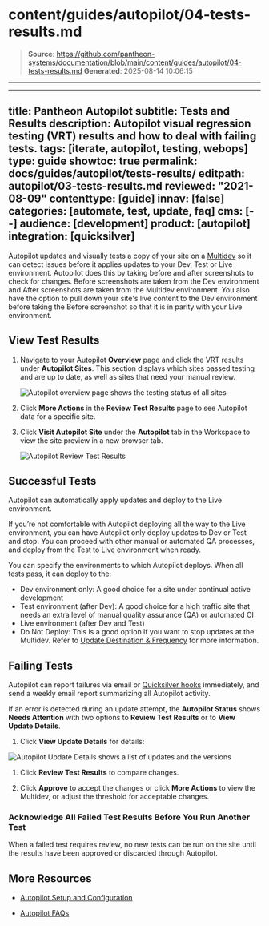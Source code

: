 # content/guides/autopilot/04-tests-results.md

> **Source**: https://github.com/pantheon-systems/documentation/blob/main/content/guides/autopilot/04-tests-results.md
> **Generated**: 2025-08-14 10:06:15

---

---
title: Pantheon Autopilot
subtitle: Tests and Results
description: Autopilot visual regression testing (VRT) results and how to deal with failing tests.
tags: [iterate, autopilot, testing, webops]
type: guide
showtoc: true
permalink: docs/guides/autopilot/tests-results/
editpath: autopilot/03-tests-results.md
reviewed: "2021-08-09"
contenttype: [guide]
innav: [false]
categories: [automate, test, update, faq]
cms: [--]
audience: [development]
product: [autopilot]
integration: [quicksilver]
---

Autopilot updates and visually tests a copy of your site on a [Multidev](/guides/multidev) so it can detect issues before it applies updates to your Dev, Test or Live environment. Autopilot does this by taking before and after screenshots to check for changes. Before screenshots are taken from the Dev environment and After screenshots are taken from the Multidev environment. You also have the option to pull down your site's live content to the Dev environment before taking the Before screenshot so that it is in parity with your Live environment.

<Wistia src="67b5343pz4" />

## View Test Results

1. Navigate to your Autopilot **Overview** page and click the VRT results under **Autopilot Sites**. This section displays which sites passed testing and are up to date, as well as sites that need your manual review.

   ![Autopilot overview page shows the testing status of all sites](../../../images/autopilot/autopilot-sites-overview.png)

1. Click **More Actions** in the **Review Test Results** page to see Autopilot data for a specific site.

1. Click **Visit Autopilot Site** under the **Autopilot** tab in the Workspace to view the site preview in a new browser tab.

   ![Autopilot Review Test Results](../../../images/autopilot/autopilot-review-test-results.png)

## Successful Tests

Autopilot can automatically apply updates and deploy to the Live environment.

If you’re not comfortable with Autopilot deploying all the way to the Live environment, you can have Autopilot only deploy updates to Dev or Test and stop. You can proceed with other manual or automated QA processes, and deploy from the Test to Live environment when ready.

You can specify the environments to which Autopilot deploys. When all tests pass, it can deploy to the:

- Dev environment only: A good choice for a site under continual active development
- Test environment (after Dev): A good choice for a high traffic site that needs an extra level of manual quality assurance (QA) or automated CI
- Live environment (after Dev and Test)
- Do Not Deploy: This is a good option if you want to stop updates at the Multidev. Refer to [Update Destination & Frequency](/guides/autopilot/enable-autopilot/#update-destination--frequency) for more information.

## Failing Tests

Autopilot can report failures via email or [Quicksilver hooks](/guides/quicksilver/hooks) immediately, and send a weekly email report summarizing all Autopilot activity.

If an error is detected during an update attempt, the **Autopilot Status** shows **Needs Attention** with two options to **Review Test Results** or to **View Update Details**.

1. Click **View Update Details** for details:

![Autopilot Update Details shows a list of updates and the versions](../../../images/autopilot/autopilot-status-what-changed.png)

1. Click **Review Test Results** to compare changes.

1. Click **Approve** to accept the changes or click **More Actions** <Icon icon="angleDown" /> to view the Multidev, or adjust the threshold for acceptable changes.

### Acknowledge All Failed Test Results Before You Run Another Test

When a failed test requires review, no new tests can be run on the site until the results have been approved or discarded through Autopilot.

## More Resources

- [Autopilot Setup and Configuration](/guides/autopilot/enable-autopilot)

- [Autopilot FAQs](/guides/autopilot/autopilot-faq)
